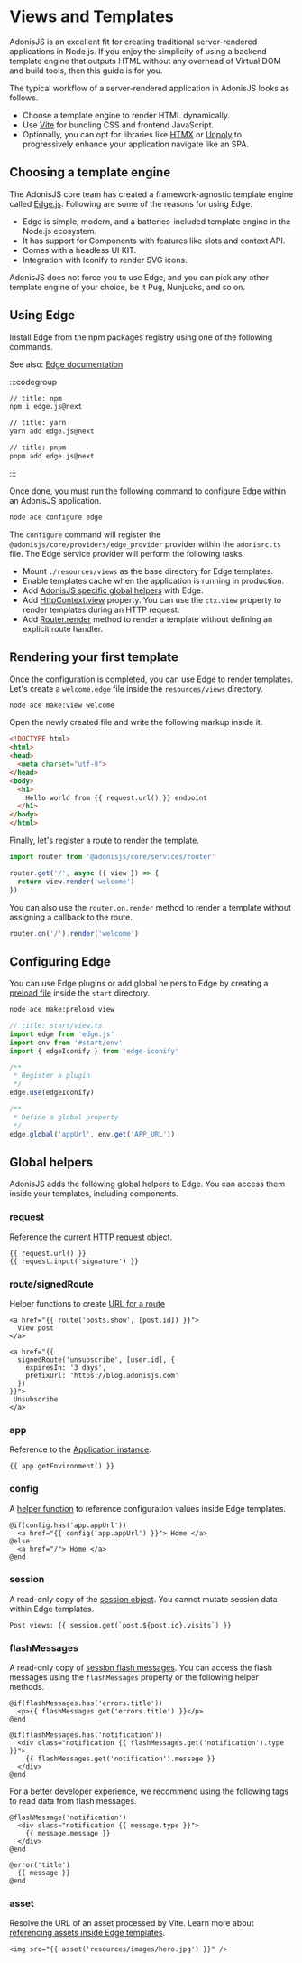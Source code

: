 # Views and Templates

AdonisJS is an excellent fit for creating traditional server-rendered applications in Node.js. If you enjoy the simplicity of using a backend template engine that outputs HTML without any overhead of Virtual DOM and build tools, then this guide is for you.

The typical workflow of a server-rendered application in AdonisJS looks as follows.

- Choose a template engine to render HTML dynamically.
- Use [Vite](./assets_bundling.md) for bundling CSS and frontend JavaScript.
- Optionally, you can opt for libraries like [HTMX](https://htmx.org/) or [Unpoly](https://unpoly.com/) to progressively enhance your application navigate like an SPA.

## Choosing a template engine
The AdonisJS core team has created a framework-agnostic template engine called [Edge.js](https://edgejs.dev). Following are some of the reasons for using Edge.

- Edge is simple, modern, and a batteries-included template engine in the Node.js ecosystem.
- It has support for Components with features like slots and context API.
- Comes with a headless UI KIT.
- Integration with Iconify to render SVG icons.

AdonisJS does not force you to use Edge, and you can pick any other template engine of your choice, be it Pug, Nunjucks, and so on.

## Using Edge
Install Edge from the npm packages registry using one of the following commands.

See also: [Edge documentation](https://edgejs.dev)

:::codegroup

```sh
// title: npm
npm i edge.js@next
```

```sh
// title: yarn
yarn add edge.js@next
```

```sh
// title: pnpm
pnpm add edge.js@next
```

:::

Once done, you must run the following command to configure Edge within an AdonisJS application. 

```sh
node ace configure edge
```

The `configure` command will register the `@adonisjs/core/providers/edge_provider` provider within the `adonisrc.ts` file. The Edge service provider will perform the following tasks.

- Mount `./resources/views` as the base directory for Edge templates.
- Enable templates cache when the application is running in production.
- Add [AdonisJS specific global helpers](#global-helpers) with Edge.
- Add [HttpContext.view](./http_context.md) property. You can use the `ctx.view` property to render templates during an HTTP request.
- Add [Router.render](./routing.md#render-view-from-a-route) method to render a template without defining an explicit route handler.

## Rendering your first template
Once the configuration is completed, you can use Edge to render templates. Let's create a `welcome.edge` file inside the `resources/views` directory.

```sh
node ace make:view welcome
```

Open the newly created file and write the following markup inside it.

```html
<!DOCTYPE html>
<html>
<head>
  <meta charset="utf-8">
</head>
<body>
  <h1>
    Hello world from {{ request.url() }} endpoint
  </h1>
</body>
</html>
```

Finally, let's register a route to render the template.

```ts
import router from '@adonisjs/core/services/router'

router.get('/', async ({ view }) => {
  return view.render('welcome')
})
```

You can also use the `router.on.render` method to render a template without assigning a callback to the route.

```ts
router.on('/').render('welcome')
```

## Configuring Edge
You can use Edge plugins or add global helpers to Edge by creating a [preload file](../fundamentals/adonisrc_file.md#preloads) inside the `start` directory.

```sh
node ace make:preload view
```

```ts
// title: start/view.ts
import edge from 'edge.js'
import env from '#start/env'
import { edgeIconify } from 'edge-iconify'

/**
 * Register a plugin
 */
edge.use(edgeIconify)

/**
 * Define a global property
 */
edge.global('appUrl', env.get('APP_URL'))
```

## Global helpers
AdonisJS adds the following global helpers to Edge. You can access them inside your templates, including components.

### request
Reference the current HTTP [request](./request.md) object.

```edge
{{ request.url() }}
{{ request.input('signature') }}
```

### route/signedRoute
Helper functions to create [URL for a route](./url_builder.md#generating-urls-inside-templates)

```edge
<a href="{{ route('posts.show', [post.id]) }}">
  View post
</a>
```

```edge
<a href="{{
  signedRoute('unsubscribe', [user.id], {
    expiresIn: '3 days',
    prefixUrl: 'https://blog.adonisjs.com'    
  })
}}">
 Unsubscribe
</a>
```

### app
Reference to the [Application instance](../fundamentals/application.md).

```edge
{{ app.getEnvironment() }}
```

### config
A [helper function](../guides/config.md#reading-config-inside-edge-templates) to reference configuration values inside Edge templates.

```edge
@if(config.has('app.appUrl'))
  <a href="{{ config('app.appUrl') }}"> Home </a>
@else
  <a href="/"> Home </a>
@end
```

### session
A read-only copy of the [session object](./session.md#reading-and-writing-data). You cannot mutate session data within Edge templates.

```edge
Post views: {{ session.get(`post.${post.id}.visits`) }}
```

### flashMessages
A read-only copy of [session flash messages](./session.md#flash-messages). You can access the flash messages using the `flashMessages` property or the following helper methods.

```edge
@if(flashMessages.has('errors.title'))
  <p>{{ flashMessages.get('errors.title') }}</p>
@end

@if(flashMessages.has('notification'))
  <div class="notification {{ flashMessages.get('notification').type }}">
    {{ flashMessages.get('notification').message }}
  </div>
@end
```

For a better developer experience, we recommend using the following tags to read data from flash messages.

```edge
@flashMessage('notification')
  <div class="notification {{ message.type }}">
    {{ message.message }}
  </div>
@end

@error('title')
  {{ message }}
@end
```

### asset
Resolve the URL of an asset processed by Vite. Learn more about [referencing assets inside Edge templates](./assets_bundling.md#referencing-assets-inside-edge-templates).

```edge
<img src="{{ asset('resources/images/hero.jpg') }}" />
```
